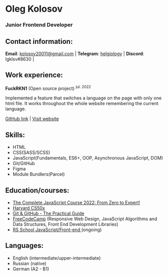 # Oleg Kolosov

### Junior Frontend Developer

## Contact information:
**Email**: kolosov20011@gmail.com  |  **Telegram**: [helgiology](https://t.me/helgiology) | **Discord**: lgklsv#8630 | 

## Work experience:
**FuckRKN1** (Open source project) <sup>jul. 2022</sup>

Implemented a feature that switches a language on the page with only one html file. It works throughout the whole website remembering the current language.

[GitHub link](https://github.com/nezavisimost/fuckrkn1.org) | [Visit website](https://fuckrkn1.org/#ru)

## Skills:
- HTML
- CSS(SASS/SCSS)
- JavaScript(Fundamentals, ES6+, OOP, Asynchronous JavaScript, DOM)
- Git/GitHub
- Figma
- Module Bundlers(Parcel)

## Education/courses:
- [The Complete JavaScript Course 2022: From Zero to Expert!](https://www.udemy.com/course/the-complete-javascript-course/)
- [Harvard CS50x](https://cs50.harvard.edu/x/2022/)
- [Git & GitHub - The Practical Guide](https://www.udemy.com/course/git-github-practical-guide/)
- [FreeCodeCamp](https://www.freecodecamp.org/learn) (Responsive Web Design, JavaScript Algorithms and Data Structures, Front End Development Libraries)
- [RS School JavaScript/Front-end ](https://rs.school/js/)(ongoing)

## Languages:
- English (intermediate/upper-intermediate)
- Russian (native)
- German (A2 - B1)
